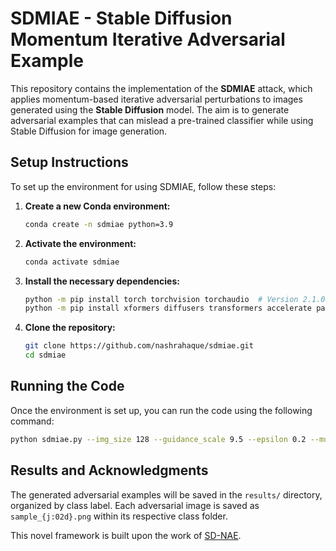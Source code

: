 # SDMIAE - Stable Diffusion Momentum Iterative Adversarial Example

This repository contains the implementation of the **SDMIAE** attack, which applies momentum-based iterative adversarial perturbations to images generated using the **Stable Diffusion** model. The aim is to generate adversarial examples that can mislead a pre-trained classifier while using Stable Diffusion for image generation.

## **Setup Instructions**

To set up the environment for using SDMIAE, follow these steps:

1. **Create a new Conda environment:**

    ```bash
    conda create -n sdmiae python=3.9
    ```

2. **Activate the environment:**

    ```bash
    conda activate sdmiae
    ```

3. **Install the necessary dependencies:**

    ```bash
    python -m pip install torch torchvision torchaudio  # Version 2.1.0 or later
    python -m pip install xformers diffusers transformers accelerate pandas
    ```

4. **Clone the repository:**

    ```bash
    git clone https://github.com/nashrahaque/sdmiae.git
    cd sdmiae
    ```

## **Running the Code**

Once the environment is set up, you can run the code using the following command:

```bash
python sdmiae.py --img_size 128 --guidance_scale 9.5 --epsilon 0.2 --mu 1.0 --num_inference_steps 20 --num_samples_per_class 10 --class_ids 0 10
```
## **Results and Acknowledgments**

The generated adversarial examples will be saved in the `results/` directory, organized by class label. Each adversarial image is saved as `sample_{j:02d}.png` within its respective class folder.

This novel framework is built upon the work of [SD-NAE](https://openreview.net/forum?id=D87rimdkGd).

